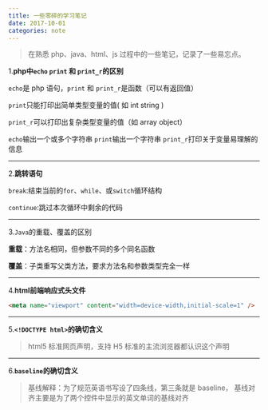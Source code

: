```yaml
---
title: 一些零碎的学习笔记
date: 2017-10-01
categories: note
---
```


> 在熟悉 php、java、html、js 过程中的一些笔记，记录了一些易忘点。

1.**php中`echo` `print` 和 `print_r`的区别**

`echo`是 php 语句，`print` 和 `print_r`是函数（可以有返回值）

`print`只能打印出简单类型变量的值( 如 int string )

`print_r`可以打印出复杂类型变量的值（如 array object）

`echo`输出一个或多个字符串
`print`输出一个字符串
`print_r`打印关于变量易理解的信息

---

2.**跳转语句**

`break`:结束当前的`for`、`while`、或`switch`循环结构

`continue`:跳过本次循环中剩余的代码

---

3.`Java`的重载、覆盖的区别

**重载**：方法名相同，但参数不同的多个同名函数

**覆盖**：子类重写父类方法，要求方法名和参数类型完全一样

---

4.**html前端响应式头文件**

```html
<meta name="viewport" content="width=device-width,initial-scale=1" />
```

---

5.**`<!DOCTYPE html>`的确切含义**

> html5 标准网页声明，支持 H5 标准的主流浏览器都认识这个声明

---

6.**`baseline`的确切含义**

> 基线解释：为了规范英语书写设了四条线，第三条就是 baseline， 基线对齐主要是为了两个控件中显示的英文单词的基线对齐
